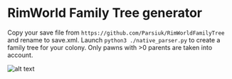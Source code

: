 # RimWorld Family Tree generator

Copy your save file from `https://github.com/Parsiuk/RimWorldFamilyTree` and rename to save.xml. Launch `python3 ./native_parser.py` to create a family tree for your colony. Only pawns with >0 parents are taken into account.

![alt text](https://github.com/Parsiuk/RimWorldFamilyTree/blob/master/image.jpg?raw=true)

